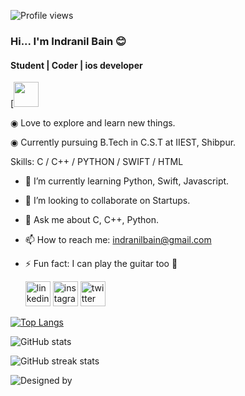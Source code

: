 ![Profile views](https://gpvc.arturio.dev/indranil-bain)  

### Hi... I'm Indranil Bain 😊
#### Student | Coder | ios developer
[<img src='https://github.com/indranil-bain/indranil-bain/blob/main/Readme%20file/-a-dragon-ball-z.gif' width='40'>

◉ Love to explore and learn new things.

◉ Currently pursuing B.Tech in C.S.T at IIEST, Shibpur.


Skills: C / C++ / PYTHON / SWIFT / HTML 

- 🌱 I’m currently learning Python, Swift, Javascript. 
- 👯 I’m looking to collaborate on Startups. 
- 💬 Ask me about C, C++, Python. 
- 📫 How to reach me: indranilbain@gmail.com 
- ⚡ Fun fact: I can play the guitar too 🙂 


  [<img src='https://github.com/indranil-bain/indranil-bain/blob/main/Readme%20file/linkedin.svg' alt='linkedin' height='40'>](https://www.linkedin.com/in/indranil-bain-7896a9182/)  [<img src='https://github.com/indranil-bain/indranil-bain/blob/main/Readme%20file/instagram.svg' alt='instagram' height='40'>](https://www.instagram.com/always_in_hangover/)  [<img src='https://github.com/indranil-bain/indranil-bain/blob/main/Readme%20file/twitter.svg' alt='twitter' height='40'>](https://twitter.com/BainIndranil)  


[![Top Langs](https://github-readme-stats.vercel.app/api/top-langs/?username=indranil-bain)](https://github.com/anuraghazra/github-readme-stats)

![GitHub stats](https://github-readme-stats.vercel.app/api?username=indranil-bain&show_icons=true)  

![GitHub streak stats](https://github-readme-streak-stats.herokuapp.com/?user=indranil-bain)  

![Designed by](https://github.com/indranil-bain)
